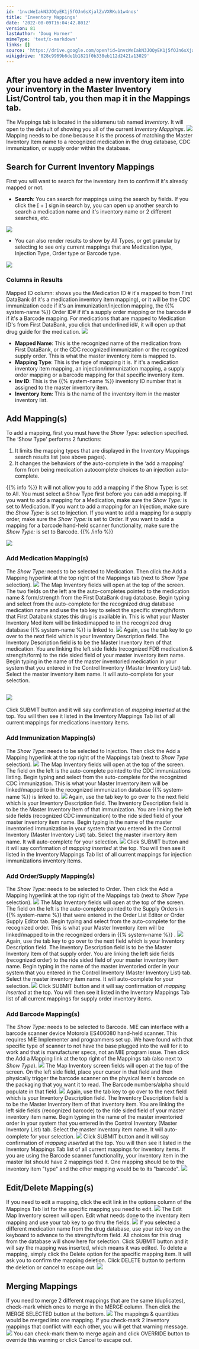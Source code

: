 ```yaml
---
id: '1nvcWeIakN3JOQyEK1j5fOJn6sXjalZuVXRKub1w4nos'
title: 'Inventory Mappings'
date: '2022-08-09T16:04:42.801Z'
version: 81
lastAuthor: 'Doug Horner'
mimeType: 'text/x-markdown'
links: []
source: 'https://drive.google.com/open?id=1nvcWeIakN3JOQyEK1j5fOJn6sXjalZuVXRKub1w4nos'
wikigdrive: '028c9969b6de1b1821f0b338eb112d2421a13029'
---
```

## After you have added a new inventory item into your inventory in the Master Inventory List/Control tab, you then map it in the Mappings tab.

The Mappings tab is located in the sidemenu tab named *Inventory*. It will open to the default of showing you all of the current *Inventory Mappings*.
![](../inventory-mappings.assets/c7b20b8d6633a1637aefeee77dab4a85.png)
Mapping needs to be done because it is the process of matching the Master Inventory Item name to a recognized medication in the drug database, CDC immunization, or supply order within the database.

## Search for Current Inventory Mappings

First you will want to search for the inventory item to confirm if it's already mapped or not.

* <strong>Search</strong>: You can search for mappings using the search by fields. If you click the [ + ] sign in search by, you can open up another search to search a medication name and it's inventory name or 2 different searches, etc.

![](../inventory-mappings.assets/dc85a64544bb5097c2f95a636ad6fd57.png)

* You can also render results to show by All Types, or get granular by selecting to see only current mappings that are Medication type, Injection Type, Order type or Barcode type.

![](../inventory-mappings.assets/bddb4c5fa64b5c571eb5a3ea95e8285b.png)

### Columns in Results

Mapped ID column: shows you the Medication ID # it's mapped to from First DataBank (if it's a medication inventory item mapping), or it will be the CDC immunization code if it's an immunization/injection mapping, the {{% system-name %}} Order ID# if it's a supply order mapping or the barcode # if it's a Barcode mapping. For medications that are mapped to Medication ID's from First DataBank, you click that underlined id#, it will open up that drug guide for the medication.
![](../inventory-mappings.assets/380c4b85d194e365fa5ff37c6ef4ec99.png)

* <strong>Mapped Name</strong>: This is the recognized name of the medication from First DataBank, or the CDC recognized immunization or the recognized supply order. This is what the master inventory item is mapped to.
* <strong>Mapping Type</strong>: This is the type of mapping it is. If it's a medication inventory item mapping, an injection/immunization mapping, a supply order mapping or a barcode mapping for that specific inventory item.
* <strong>Inv ID</strong>: This is the {{% system-name %}} inventory ID number that is assigned to the master inventory item.
* <strong>Inventory Item</strong>: This is the name of the inventory item in the master inventory list.


## Add Mapping(s)

To add a mapping, first you must have the *Show Type:* selection specified.  
The ‘Show Type' performs 2 functions:

1. It limits the mapping types that are displayed in the Inventory Mappings search results list (see above pages).
2. It changes the behaviors of the auto-complete in the ‘add a mapping' form from being medication autocomplete choices to an injection auto-complete.

{{% info %}}
It will not allow you to add a mapping if the Show Type: is set to All. You must select a Show Type first before you can add a mapping. If you want to add a mapping for a Medication, make sure the *Show Type:* is set to Medication. If you want to add a mapping for an Injection, make sure the *Show Type:* is set to Injection. If you want to add a mapping for a supply order, make sure the *Show Type:* is set to Order. If you want to add a mapping for a barcode hand-held scanner functionality, make sure the *Show Type:* is set to Barcode.
{{% /info %}}

![](../inventory-mappings.assets/bddb4c5fa64b5c571eb5a3ea95e8285b.png)

### Add Medication Mapping(s)

The *Show Type:* needs to be selected to Medication.
Then click the Add a Mapping hyperlink at the top right of the Mappings tab (next to *Show Type* selection).
![](../inventory-mappings.assets/aa33684ac26ea0cebd9308a7d1bb9e02.png)
The Map Inventory fields will open at the top of the screen.
The two fields on the left are the auto-completes pointed to the medication name & form/strength from the First DataBank drug database. Begin typing and select from the auto-complete for the recognized drug database medication name and use the tab key to select the specific strength/form that First Databank states this drug is available in. This is what your Master Inventory Med item will be linked/mapped to in the recognized drug database {{% system-name %}} is linked to.
![](../inventory-mappings.assets/5683f94066299e5641fc1bed02373347.png)
Again, use the tab key to go over to the next field which is your Inventory Description field.
The Inventory Description field is to be the Master Inventory Item of that medication. You are linking the left side fields (recognized FDB medication & strength/form) to the ride sided field of your master inventory item name.
Begin typing in the name of the master inventoried medication in your system that you entered in the Control Inventory (Master Inventory List) tab. Select the master inventory item name. It will auto-complete for your selection.

## ![](../inventory-mappings.assets/af065080d94dc092bf8e7d1744b9344b.png)

Click SUBMIT button and it will say confirmation of *mapping inserted* at the top.
You will then see it listed in the Inventory Mappings Tab list of all current mappings for medications inventory items.

### Add Immunization Mapping(s)

The *Show Type:* needs to be selected to Injection.
Then click the Add a Mapping hyperlink at the top right of the Mappings tab (next to *Show Type* selection).
![](../inventory-mappings.assets/862e8354e27638e352645caf580d4250.png)
The Map Inventory fields will open at the top of the screen.
The field on the left is the auto-complete pointed to the CDC immunizations listing. Begin typing and select from the auto-complete for the recognized CDC immunization. This is what your Master Inventory item will be linked/mapped to in the recognized immunization database {{% system-name %}} is linked to.
![](../inventory-mappings.assets/55250f6698d416154490610fd3a887bc.png)
Again, use the tab key to go over to the next field which is your Inventory Description field.
The Inventory Description field is to be the Master Inventory Item of that immunization. You are linking the left side fields (recognized CDC immunization) to the ride sided field of your master inventory item name.
Begin typing in the name of the master inventoried immunization in your system that you entered in the Control Inventory (Master Inventory List) tab. Select the master inventory item name. It will auto-complete for your selection.
![](../inventory-mappings.assets/8e23280fd259aaddb013affa4fd76117.png)
Click SUBMIT button and it will say confirmation of *mapping inserted* at the top.
You will then see it listed in the Inventory Mappings Tab list of all current mappings for injection immunizations inventory items.

### Add Order/Supply Mapping(s)

The *Show Type:* needs to be selected to Order.
Then click the Add a Mapping hyperlink at the top right of the Mappings tab (next to *Show Type* selection).
![](../inventory-mappings.assets/17e62f9efe429b4e476cd9bb8d1f9f87.png)
The Map Inventory fields will open at the top of the screen.
The field on the left is the auto-complete pointed to the Supply Orders in {{% system-name %}} that were entered in the Order List Editor or Order Supply Editor tab. Begin typing and select from the auto-complete for the recognized order. This is what your Master Inventory item will be linked/mapped to in the recognized orders in {{% system-name %}} .
![](../inventory-mappings.assets/815af10183d0acf05f7e335babb887fc.png)
Again, use the tab key to go over to the next field which is your Inventory Description field.
The Inventory Description field is to be the Master Inventory Item of that supply order. You are linking the left side fields (recognized order) to the ride sided field of your master inventory item name.
Begin typing in the name of the master inventoried order in your system that you entered in the Control Inventory (Master Inventory List) tab. Select the master inventory item name. It will auto-complete for your selection.
![](../inventory-mappings.assets/daaa90d7d43346db417abd41d957dbab.png)
Click SUBMIT button and it will say confirmation of *mapping inserted* at the top.
You will then see it listed in the Inventory Mappings Tab list of all current mappings for supply order inventory items.

### Add Barcode Mapping(s)

The *Show Type:* needs to be selected to Barcode. MIE can interface with a barcode scanner device Motorola ES406080 hand-held scanner. This requires MIE Implementer and programmers set up. We have found with that specific type of scanner to not have the base plugged into the wall for it to work and that is manufacturer specs, not an MIE program issue.
Then click the Add a Mapping link at the top right of the Mappings tab (also next to *Show Type*).
![](../inventory-mappings.assets/b40afe875e5ce50e3ac8d04c9285c2b4.png)
The Map Inventory screen fields will open at the top of the screen.
On the left side field, place your cursor in that field and then physically trigger the barcode scanner on the physical item's barcode on the packaging that you want it to read. The Barcode numbers/alpha should populate in that field.
![](../inventory-mappings.assets/39d8892ac6fd98df81f9b02825856399.png)
Again, use the tab key to go over to the next field which is your Inventory Description field.
The Inventory Description field is to be the Master Inventory Item of that inventory item. You are linking the left side fields (recognized barcode) to the ride sided field of your master inventory item name.
Begin typing in the name of the master inventoried order in your system that you entered in the Control Inventory (Master Inventory List) tab. Select the master inventory item name. It will auto-complete for your selection.
![](../inventory-mappings.assets/bba11566c8d899f4a198ffa0e9e4ae4d.png)
Click SUBMIT button and it will say confirmation of *mapping inserted* at the top.
You will then see it listed in the Inventory Mappings Tab list of all current mappings for inventory items.
If you are using the Barcode scanner functionality, your inventory item in the master list should have 2 mappings tied it. One mapping should be to the inventory item "type" and the other mapping would be to its "barcode".
![](../inventory-mappings.assets/9b3e6d92d81cb8204b0011f01ce7d8a4.png)

## Edit/Delete Mapping(s)

If you need to edit a mapping, click the edit link in the options column of the Mappings Tab list for the specific mapping you need to edit.
![](../inventory-mappings.assets/cb9d24c0cf70cbcb7230cf309e3dc98a.png)
The Edit Map Inventory screen will open. Edit what needs done to the inventory item mapping and use your tab key to go thru the fields.
![](../inventory-mappings.assets/8d3069ead99178b66598637ec7f56d93.png)
If you selected a different medication name from the drug database, use your *tab* key on the keyboard to advance to the strength/form field. All choices for this drug from the database will show here for selection.
Click SUBMIT button and it will say the mapping was inserted, which means it was edited.
To delete a mapping, simply click the Delete option for the specific mapping item.
It will ask you to confirm the mapping deletion. Click DELETE button to perform the deletion or cancel to escape out.
![](../inventory-mappings.assets/b520c78628685dca78e9d693a1a23aa0.png)

## Merging Mappings

If you need to merge 2 different mappings that are the same (duplicates), check-mark which ones to merge in the MERGE column. Then click the MERGE SELECTED button at the bottom.
![](../inventory-mappings.assets/b2913d8add0deb548f78a7df9f3d2230.png)
The mappings & quantities would be merged into one mapping.
If you check-mark 2 inventory mappings that conflict with each other, you will get that warning message.
![](../inventory-mappings.assets/664a029b74255a0aace98a5f44f95ade.png)
You can check-mark them to merge again and click OVERRIDE button to override this warning or click Cancel to escape out.
